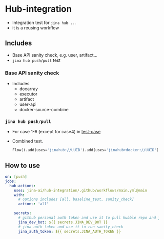 # Hub-integration
- Integration test for `jina hub ...`
- it is a reusing workflow

## Includes 

- Base API sanity check, e.g. user, artifact...
- `jina hub push/pull` test

### Base API sanity check

- Includes
  - docarray 
  - executor 
  - artifact 
  - user-api
  - docker-source-combine
		
### `jina hub push/pull`

- For case 1-9 (except for case4) in 
  [test-case](https://github.com/jina-ai/executor-cases)
- Combined test.

  ```python
  Flow().add(uses='jinahub://UUID').add(uses='jinahub+docker://UUID').add(LOCAL_EXECUTOR)
  ```

## How to use

```yaml
on: [push]
jobs:
  hub-actions:
    uses: jina-ai/hub-integration/.github/workflows/main.yml@main
    with:
      # options includes [all, baseline_test, sanity_check]
      actions: 'all' 
   
    secrets: 
      # github personal auth token and use it to pull hubble repo and jina repo
      jina_dev_bot: ${{ secrets.JINA_DEV_BOT }}
      # jina auth token and use it to run sanity_check
      jina_auth_token: ${{ secrets.JINA_AUTH_TOKEN }}
```

